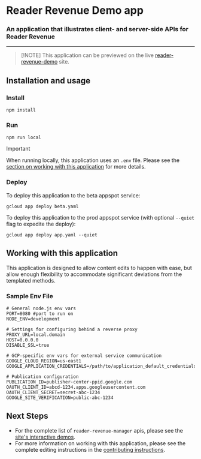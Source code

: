 # Reader Revenue Demo app

### An application that illustrates client- and server-side APIs for Reader Revenue

---

> [!NOTE] This application can be previewed on the live
> [reader-revenue-demo](https://reader-revenue-demo.ue.r.appspot.com/) site.

## Installation and usage

### Install

`npm install`

### Run

`npm run local`

> [!IMPORTANT]
> When running locally, this application uses an `.env` file. Please see the
> [section on working with this application](#working-with-this-application) for
> more details.


### Deploy

To deploy this application to the beta appspot service:

```shell
gcloud app deploy beta.yaml
```

To deploy this application to the prod appspot service (with optional `--quiet`
flag to expedite the deploy):

```shell
gcloud app deploy app.yaml --quiet
```

## Working with this application

This application is designed to allow content edits to happen with ease, but
allow enough flexibility to accommodate significant deviations from the
templated methods.

### Sample Env File

```shell
# General node.js env vars
PORT=8080 #port to run on
NODE_ENV=development

# Settings for configuring behind a reverse proxy
PROXY_URL=local.domain
HOST=0.0.0.0
DISABLE_SSL=true

# GCP-specific env vars for external service communication
GOOGLE_CLOUD_REGION=us-east1
GOOGLE_APPLICATION_CREDENTIALS=/path/to/application_default_credentials.json

# Publication configuration
PUBLICATION_ID=publisher-center-ppid.google.com
OAUTH_CLIENT_ID=abcd-1234.apps.googleusercontent.com
OAUTH_CLIENT_SECRET=secret-abc-1234
GOOGLE_SITE_VERIFICATION=public-abc-1234
```

## Next Steps

-   For the complete list of `reader-revenue-manager` apis, please see the
    [site's interactive demos](https://reader-revenue-demo.ue.r.appspot.com/).
-   For more information on working with this application, please see the
    complete editing instructions in the
    [contributing instructions](https://reader-revenue-demo.ue.r.appspot.com/contributing).
